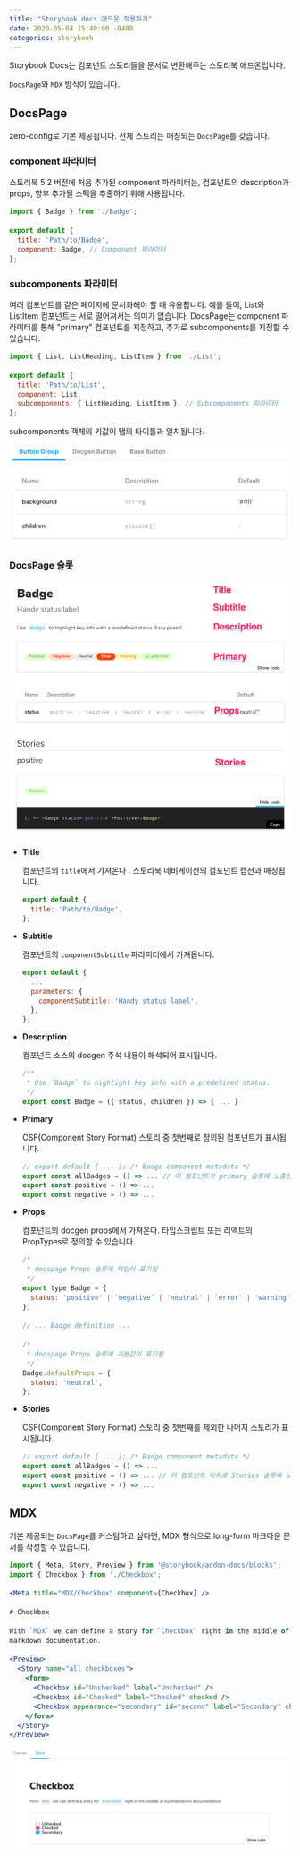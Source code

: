 ```yaml
---
title: "Storybook docs 애드온 적용하기"
date: 2020-05-04 15:40:00 -0400
categories: storybook
---
```

Storybook Docs는 컴포넌트 스토리들을 문서로 변환해주는 스토리북 애드온입니다.


 `DocsPage`와 `MDX` 방식이 있습니다.

## DocsPage

zero-config로 기본 제공됩니다. 전체 스토리는 매칭되는 `DocsPage`를 갖습니다.

### component 파라미터

스토리북 5.2 버전에 처음 추가된 component 파라미터는, 컴포넌트의 description과 props, 향후 추가될 스펙을 추출하기 위해 사용됩니다. 

```jsx
import { Badge } from './Badge';

export default {
  title: 'Path/to/Badge',
  component: Badge, // Component 파라미터
};
```

### subcomponents 파라미터

여러 컴포넌트를 같은 페이지에 문서화해야 할 때 유용합니다. 예를 들어, List와 ListItem 컴포넌트는 서로 떨어져서는 의미가 없습니다. DocsPage는 component 파라미터를 통해 "primary" 컴포넌트를 지정하고, 추가로 subcomponents를 지정할 수 있습니다. 

```jsx
import { List, ListHeading, ListItem } from './List';

export default {
  title: 'Path/to/List',
  component: List,
  subcomponents: { ListHeading, ListItem }, // Subcomponents 파라미터
};
```

subcomponents 객체의 키값이 탭의 타이틀과 일치됩니다.

![storybook-docs-1](/assets/images/posts/storybook-docs-1.png)

### DocsPage 슬롯

![storybook-docs-2](/assets/images/posts/storybook-docs-2.png)

- **Title**

    컴포넌트의 `title`에서 가져온다 . 스토리북 네비게이션의 컴포넌트 캡션과 매칭됩니다.

    ```jsx
    export default {
      title: 'Path/to/Badge',
    };
    ```

- **Subtitle**

    컴포넌트의 `componentSubtitle` 파라미터에서 가져옵니다.

    ```jsx
    export default {
      ...
      parameters: {
        componentSubtitle: 'Handy status label',
      },
    };
    ```

- **Description**

    컴포넌트 소스의 docgen 주석 내용이 해석되어 표시됩니다.

    ```jsx
    /**
     * Use `Badge` to highlight key info with a predefined status.
     */
    export const Badge = ({ status, children }) => { ... }
    ```

- **Primary**

    CSF(Component Story Format) 스토리 중 첫번째로 정의된 컴포넌트가 표시됩니다.

    ```jsx
    // export default { ... }; /* Badge component metadata */
    export const allBadges = () => ... // 이 컴포넌트가 primary 슬롯에 노출된다.
    export const positive = () => ...
    export const negative = () => ...
    ```

- **Props**

    컴포넌트의 docgen props에서 가져온다. 타입스크립트 또는 리액트의 PropTypes로 정의할 수 있습니다.

    ```jsx
    /*
     * docspage Props 슬롯에 타입이 표기됨
     */
    export type Badge = {
      status: 'positive' | 'negative' | 'neutral' | 'error' | 'warning';
    };

    // ... Badge definition ...

    /*
     * docspage Props 슬롯에 기본값이 표기됨
     */
    Badge.defaultProps = {
      status: 'neutral',
    };
    ```

- **Stories**

    CSF(Component Story Format) 스토리 중 첫번째를 제외한 나머지 스토리가 표시됩니다.

    ```jsx
    // export default { ... }; /* Badge component metadata */
    export const allBadges = () => ...
    export const positive = () => ... // 이 컴포넌트 이하로 Stories 슬롯에 노출된다.
    export const negative = () => ...
    ```

## MDX

기본 제공되는 `DocsPage`를 커스텀하고 싶다면, MDX 형식으로 long-form 마크다운 문서를 작성할 수 있습니다.

```jsx
import { Meta, Story, Preview } from '@storybook/addon-docs/blocks';
import { Checkbox } from './Checkbox';

<Meta title="MDX/Checkbox" component={Checkbox} />

# Checkbox

With `MDX` we can define a story for `Checkbox` right in the middle of our
markdown documentation.

<Preview>
  <Story name="all checkboxes">
    <form>
      <Checkbox id="Unchecked" label="Unchecked" />
      <Checkbox id="Checked" label="Checked" checked />
      <Checkbox appearance="secondary" id="second" label="Secondary" checked />
    </form>
  </Story>
</Preview>
```

![storybook-docs-3](/assets/images/posts/storybook-docs-3.png)